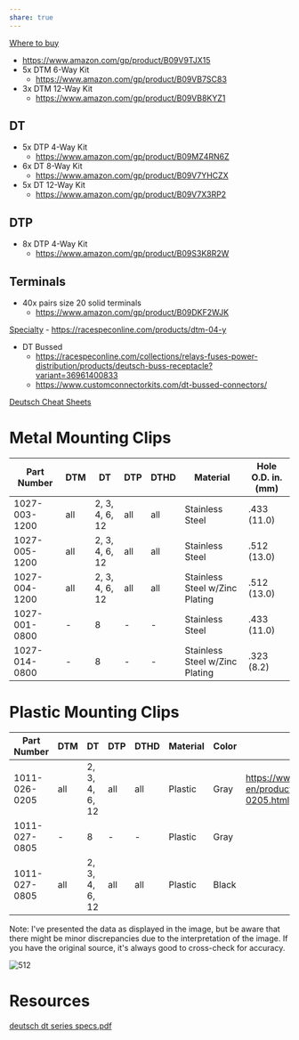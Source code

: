 ```yaml
---
share: true
---
```






[Where to buy](Where%20to%20buy.md)
-  https://www.amazon.com/gp/product/B09V9TJX15
- 5x DTM 6-Way Kit
    - https://www.amazon.com/gp/product/B09VB7SC83
- 3x DTM 12-Way Kit
    - https://www.amazon.com/gp/product/B09VB8KYZ1
## DT
- 5x DTP 4-Way Kit
    - https://www.amazon.com/gp/product/B09MZ4RN6Z
- 6x DT 8-Way Kit
    - https://www.amazon.com/gp/product/B09V7YHCZX
- 5x DT 12-Way Kit
    - https://www.amazon.com/gp/product/B09V7X3RP2
## DTP
- 8x DTP 4-Way Kit
    - https://www.amazon.com/gp/product/B09S3K8R2W
## Terminals
- 40x pairs size 20 solid terminals
    - https://www.amazon.com/gp/product/B09DKF2WJK


[Specialty](Specialty.md)
    - https://racespeconline.com/products/dtm-04-y
- DT Bussed 
    - https://racespeconline.com/collections/relays-fuses-power-distribution/products/deutsch-buss-receptacle?variant=36961400833
    - https://www.customconnectorkits.com/dt-bussed-connectors/



[Deutsch Cheat Sheets](Deutsch%20Cheat%20Sheets.md)

# Metal Mounting Clips

| Part Number  | DTM | DT            | DTP | DTHD | Material                    | Hole O.D. in. (mm) |
|--------------|-----|---------------|-----|------|-----------------------------|--------------------|
| 1027-003-1200| all | 2, 3, 4, 6, 12| all | all  | Stainless Steel             | .433 (11.0)        |
| 1027-005-1200| all | 2, 3, 4, 6, 12| all | all  | Stainless Steel             | .512 (13.0)        |
| 1027-004-1200| all | 2, 3, 4, 6, 12| all | all  | Stainless Steel w/Zinc Plating | .512 (13.0) |
| 1027-001-0800| -   | 8             | -   | -    | Stainless Steel             | .433 (11.0)        |
| 1027-014-0800| -   | 8             | -   | -    | Stainless Steel w/Zinc Plating | .323 (8.2)  |

# Plastic Mounting Clips

| Part Number   | DTM | DT             | DTP | DTHD | Material | Color | Link | 
| ------------- | --- | -------------- | --- | ---- | -------- | ----- | ---- |
| 1011-026-0205 | all | 2, 3, 4, 6, 12 | all | all  | Plastic  | Gray  | https://www.te.com/usa-en/product-1011-026-0205.html     |
| 1011-027-0805 | -   | 8              | -   | -    | Plastic  | Gray  |      |
| 1011-027-0805 | all | 2, 3, 4, 6, 12 | all | all  | Plastic  | Black |      |


Note: I've presented the data as displayed in the image, but be aware that there might be minor discrepancies due to the interpretation of the image. If you have the original source, it's always good to cross-check for accuracy.

![512](Pasted%20image%2020220510061309.png)



# Resources
[deutsch dt series specs.pdf](../../../0%20-%20Attachments/deutsch%20dt%20series%20specs.pdf)
